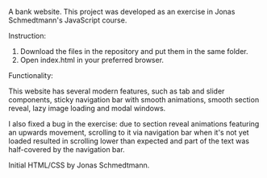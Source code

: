 A bank website. This project was developed as an exercise in Jonas Schmedtmann's JavaScript course.

Instruction:

1. Download the files in the repository and put them in the same folder.
2. Open index.html in your preferred browser.

Functionality:

This website has several modern features, such as tab and slider components, sticky navigation bar with smooth animations, smooth section reveal, lazy image loading and modal windows.

I also fixed a bug in the exercise: due to section reveal animations featuring an upwards movement, scrolling to it via navigation bar when it's not yet loaded resulted in scrolling lower than expected and part of the text was half-covered by the navigation bar.

Initial HTML/CSS by Jonas Schmedtmann.
